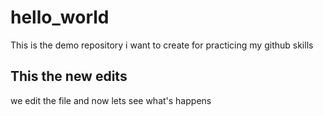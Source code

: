 # hello_world
This is the demo repository i want to create for practicing my github skills
## This the new edits
we edit the file and now lets see what's happens
